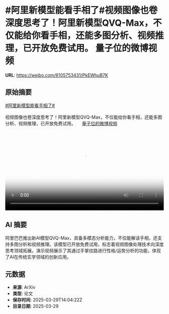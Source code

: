 # #阿里新模型能看手相了#视频图像也卷深度思考了！阿里新模型QVQ-Max，不仅能给你看手相，还能多图分析、视频推理，已开放免费试用。 量子位的微博视频

**URL**: https://weibo.com/6105753431/PkEWhuB7K

## 原始摘要

<a href="https://m.weibo.cn/search?containerid=231522type%3D1%26t%3D10%26q%3D%23%E9%98%BF%E9%87%8C%E6%96%B0%E6%A8%A1%E5%9E%8B%E8%83%BD%E7%9C%8B%E6%89%8B%E7%9B%B8%E4%BA%86%23&amp;extparam=%23%E9%98%BF%E9%87%8C%E6%96%B0%E6%A8%A1%E5%9E%8B%E8%83%BD%E7%9C%8B%E6%89%8B%E7%9B%B8%E4%BA%86%23" data-hide=""><span class="surl-text">#阿里新模型能看手相了#</span></a><br><br>视频图像也卷深度思考了！阿里新模型QVQ-Max，不仅能给你看手相，还能多图分析、视频推理，已开放免费试用。 <a href="https://video.weibo.com/show?fid=1034:5149238879780905" data-hide=""><span class="url-icon"><img style="width: 1rem;height: 1rem" src="https://h5.sinaimg.cn/upload/2015/09/25/3/timeline_card_small_video_default.png" referrerpolicy="no-referrer"></span><span class="surl-text">量子位的微博视频</span></a> <br clear="both"><div style="clear: both"></div><video controls="controls" poster="https://tvax4.sinaimg.cn/orj480/006Fd7o3ly1hzwv12q92qj30u01hcwjh.jpg" style="width: 100%"><source src="https://f.video.weibocdn.com/o0/18zzpWoYlx08n220uqs801041200bH0l0E010.mp4?label=mp4_720p&amp;template=720x1280.24.0&amp;ori=0&amp;ps=1CwnkDw1GXwCQx&amp;Expires=1743260561&amp;ssig=%2B2HkZVXvoE&amp;KID=unistore,video"><source src="https://f.video.weibocdn.com/o0/F4lUIq21lx08n220vVZK010412006PvU0E010.mp4?label=mp4_hd&amp;template=540x960.24.0&amp;ori=0&amp;ps=1CwnkDw1GXwCQx&amp;Expires=1743260561&amp;ssig=%2FrBesXVjEb&amp;KID=unistore,video"><source src="https://f.video.weibocdn.com/o0/BUxpRSyflx08n220nfsc010412003oyN0E010.mp4?label=mp4_ld&amp;template=360x640.24.0&amp;ori=0&amp;ps=1CwnkDw1GXwCQx&amp;Expires=1743260561&amp;ssig=vgg1kdLngH&amp;KID=unistore,video"><p>视频无法显示，请前往<a href="https://video.weibo.com/show?fid=1034%3A5149238879780905" target="_blank" rel="noopener noreferrer">微博视频</a>观看。</p></video>

## AI 摘要

阿里巴巴推出新AI模型QVQ-Max，具备多模态分析能力，不仅能解读手相，还支持多图分析和视频推理。该模型已开放免费试用，标志着视频图像处理技术向深度思考领域拓展。演示视频展示了其通过手掌纹路进行性格/运势分析的功能，体现了AI在传统玄学领域的创新应用。

## 元数据

- **来源**: ArXiv
- **类型**: 论文
- **保存时间**: 2025-03-29T14:04:22Z
- **目录日期**: 2025-03-29

